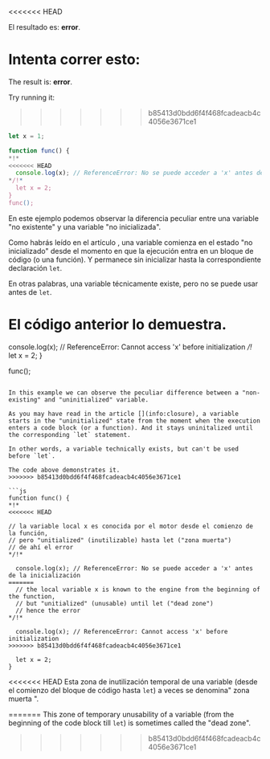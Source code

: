 <<<<<<< HEAD

El resultado es: **error**.

Intenta correr esto:
=======
The result is: **error**.

Try running it:
>>>>>>> b85413d0bdd6f4f468fcadeacb4c4056e3671ce1

```js run
let x = 1;

function func() {
*!*
<<<<<<< HEAD
  console.log(x); // ReferenceError: No se puede acceder a 'x' antes de la inicialización
*/!*
  let x = 2;
}
func();
```

En este ejemplo podemos observar la diferencia peculiar entre una variable "no existente" y una variable "no inicializada".

Como habrás leído en el artículo [](info:closure), una variable comienza en el estado "no inicializado" desde el momento en que la ejecución entra en un bloque de código (o una función). Y permanece sin inicializar hasta la correspondiente declaración `let`.

En otras palabras, una variable técnicamente existe, pero no se puede usar antes de `let`.

El código anterior lo demuestra.
=======
  console.log(x); // ReferenceError: Cannot access 'x' before initialization
*/!*
  let x = 2;
}

func();
```

In this example we can observe the peculiar difference between a "non-existing" and "uninitialized" variable.

As you may have read in the article [](info:closure), a variable starts in the "uninitialized" state from the moment when the execution enters a code block (or a function). And it stays uninitalized until the corresponding `let` statement.

In other words, a variable technically exists, but can't be used before `let`.

The code above demonstrates it.
>>>>>>> b85413d0bdd6f4f468fcadeacb4c4056e3671ce1

```js
function func() {
*!*
<<<<<<< HEAD

// la variable local x es conocida por el motor desde el comienzo de la función,
// pero "unitialized" (inutilizable) hasta let ("zona muerta")
// de ahí el error
*/!*

  console.log(x); // ReferenceError: No se puede acceder a 'x' antes de la inicialización
=======
  // the local variable x is known to the engine from the beginning of the function,
  // but "unitialized" (unusable) until let ("dead zone")
  // hence the error
*/!*

  console.log(x); // ReferenceError: Cannot access 'x' before initialization
>>>>>>> b85413d0bdd6f4f468fcadeacb4c4056e3671ce1

  let x = 2;
}
```

<<<<<<< HEAD
Esta zona de inutilización temporal de una variable (desde el comienzo del bloque de código hasta `let`) a veces se denomina" zona muerta ".

=======
This zone of temporary unusability of a variable (from the beginning of the code block till `let`) is sometimes called the "dead zone".
>>>>>>> b85413d0bdd6f4f468fcadeacb4c4056e3671ce1

